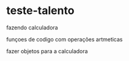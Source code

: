# teste-talento

fazendo calculadora

funçoes de codigo com operações artmeticas

fazer objetos para a calculadora


